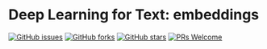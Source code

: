 # Deep Learning for Text: embeddings
[![GitHub issues](https://img.shields.io/github/issues/Develop-Packt/Deep-Learning-for-Text-embeddings.svg)](https://github.com/Develop-Packt/Deep-Learning-for-Text-embeddings/issues)
[![GitHub forks](https://img.shields.io/github/forks/Develop-Packt/Deep-Learning-for-Text-embeddings.svg)](https://github.com/Develop-Packt/Deep-Learning-for-Text-embeddings/network)
[![GitHub stars](https://img.shields.io/github/stars/Develop-Packt/Deep-Learning-for-Text-embeddings.svg)](https://github.com/Develop-Packt/Deep-Learning-for-Text-embeddings/stargazers)
[![PRs Welcome](https://img.shields.io/badge/PRs-welcome-brightgreen.svg)](https://github.com/Develop-Packt/Deep-Learning-for-Text-embeddings/pulls)

